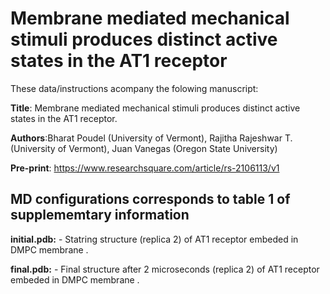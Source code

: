 # Membrane mediated mechanical stimuli produces distinct active states in the AT1 receptor

These data/instructions acompany the folowing manuscript: <br>

**Title**: Membrane mediated mechanical stimuli produces distinct active states in the AT1 receptor.<br>

**Authors**:Bharat Poudel (University of Vermont), Rajitha Rajeshwar T. (University of Vermont), Juan Vanegas (Oregon State University)<br>

**Pre-print**: https://www.researchsquare.com/article/rs-2106113/v1 <br>

## MD configurations corresponds to table 1 of supplememtary information
**initial.pdb:** - Statring structure (replica 2) of AT1 receptor embeded in DMPC membrane .<br> 

**final.pdb:** - Final structure after 2 microseconds (replica 2) of AT1 receptor embeded in DMPC membrane .<br>


